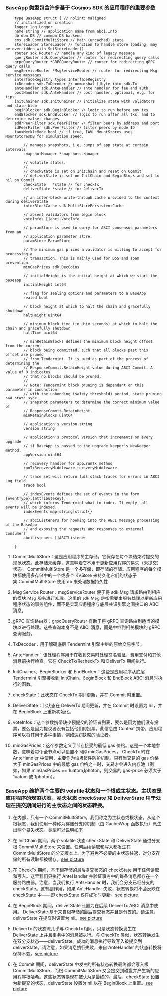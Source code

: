 ### BaseApp 类型包含许多基于 Cosmos SDK 的应用程序的重要参数

```
    type BaseApp struct { // nolint: maligned
    // initialized on creation
    logger log.Logger
    name string // application name from abci.Info
    db dbm.DB // common DB backend
    cms sdk.CommitMultiStore // Main (uncached) state
    storeLoader StoreLoader // function to handle store loading, may be overridden with SetStoreLoader()
    router sdk.Router // handle any kind of legacy message
    queryRouter sdk.QueryRouter // router for redirecting query calls
    grpcQueryRouter *GRPCQueryRouter // router for redirecting gRPC query calls
    msgServiceRouter *MsgServiceRouter // router for redirecting Msg service messages
    interfaceRegistry types.InterfaceRegistry
    txDecoder sdk.TxDecoder // unmarshal []byte into sdk.Tx
    anteHandler sdk.AnteHandler // ante handler for fee and auth
    postHandler sdk.AnteHandler // post handler, optional, e.g. for tips
    initChainer sdk.InitChainer // initialize state with validators and state blob
    beginBlocker sdk.BeginBlocker // logic to run before any txs
    endBlocker sdk.EndBlocker // logic to run after all txs, and to determine valset changes
    addrPeerFilter sdk.PeerFilter // filter peers by address and port
    idPeerFilter sdk.PeerFilter // filter peers by node ID
    fauxMerkleMode bool // if true, IAVL MountStores uses MountStoresDB for simulation speed.

        // manages snapshots, i.e. dumps of app state at certain intervals
        snapshotManager *snapshots.Manager

        // volatile states:
        //
        // checkState is set on InitChain and reset on Commit
        // deliverState is set on InitChain and BeginBlock and set to nil on Commit
        checkState   *state // for CheckTx
        deliverState *state // for DeliverTx

        // an inter-block write-through cache provided to the context during deliverState
        interBlockCache sdk.MultiStorePersistentCache

        // absent validators from begin block
        voteInfos []abci.VoteInfo

        // paramStore is used to query for ABCI consensus parameters from an
        // application parameter store.
        paramStore ParamStore

        // The minimum gas prices a validator is willing to accept for processing a
        // transaction. This is mainly used for DoS and spam prevention.
        minGasPrices sdk.DecCoins

        // initialHeight is the initial height at which we start the baseapp
        initialHeight int64

        // flag for sealing options and parameters to a BaseApp
        sealed bool

        // block height at which to halt the chain and gracefully shutdown
        haltHeight uint64

        // minimum block time (in Unix seconds) at which to halt the chain and gracefully shutdown
        haltTime uint64

        // minRetainBlocks defines the minimum block height offset from the current
        // block being committed, such that all blocks past this offset are pruned
        // from Tendermint. It is used as part of the process of determining the
        // ResponseCommit.RetainHeight value during ABCI Commit. A value of 0 indicates
        // that no blocks should be pruned.
        //
        // Note: Tendermint block pruning is dependant on this parameter in conunction
        // with the unbonding (safety threshold) period, state pruning and state sync
        // snapshot parameters to determine the correct minimum value of
        // ResponseCommit.RetainHeight.
        minRetainBlocks uint64

        // application's version string
        version string

        // application's protocol version that increments on every upgrade
        // if BaseApp is passed to the upgrade keeper's NewKeeper method.
        appVersion uint64

        // recovery handler for app.runTx method
        runTxRecoveryMiddleware recoveryMiddleware

        // trace set will return full stack traces for errors in ABCI Log field
        trace bool

        // indexEvents defines the set of events in the form {eventType}.{attributeKey},
        // which informs Tendermint what to index. If empty, all events will be indexed.
        indexEvents map[string]struct{}

        // abciListeners for hooking into the ABCI message processing of the BaseApp
        // and exposing the requests and responses to external consumers
        abciListeners []ABCIListener

    }
```

1. CommitMultiStore：这是应用程序的主存储，它保存在每个块结束时提交的规范状态。此存储未缓存，这意味着它不用于更新应用程序的易失（未提交）状态。 CommitMultiStore 是一个多存储，即存储的存储。应用程序的每个模块都使用多存储中的一个或多个 KVStore 来持久化它们的状态子集.CommitMultiStore 使用 db 来处理数据持久性

2. Msg Service Router：msgServiceRouter 便于将 sdk.Msg 请求路由到相应的模块 Msg 服务进行处理。这里的 sdk.Msg 是指需要由服务处理以更新应用程序状态的事务组件，而不是实现应用程序与底层共识引擎之间接口的 ABCI 消息。

3. gRPC 查询路由器：grpcQueryRouter 有助于将 gRPC 查询路由到适当的模块以进行处理。这些查询本身不是 ABCI 消息，而是中继到相关模块的 gRPC 查询服务。

4. TxDecoder：用于解码底层 Tendermint 引擎中继的原始交易字节。

5. AnteHandler：该处理程序用于在收到交易时处理签名验证、费用支付和其他消息前执行检查。它在 CheckTx/RecheckTx 和 DeliverTx 期间执行。

6. InitChainer、BeginBlocker 和 EndBlocker：这些是应用程序从底层 Tendermint 引擎接收到 InitChain、BeginBlock 和 EndBlock ABCI 消息时执行的函数。

7. checkState：此状态在 CheckTx 期间更新，并在 Commit 时重置。

8. DeliverState：此状态在 DeliverTx 期间更新，并在 Commit 时设置为 nil，并在 BeginBlock 上重新初始化。

9. voteInfos：这个参数携带缺少预提交的验证者列表，要么是因为他们没有投票，要么是因为提议者没有包括他们的投票。此信息由 Context 携带，应用程序可以将其用于各种事情，例如惩罚缺席的验证者。

10. minGasPrices：这个参数定义了节点接受的最低 gas 价格。这是一个本地参数，意味着每个全节点可以设置不同的 minGasPrices。 CheckTx 时在 AnteHandler 中使用，主要作为垃圾邮件防护机制。只有当交易的 gas 价格大于 minGasPrices 中的最低 gas 价格之一时，交易才会进入内存池（例如，如果 minGasPrices == 1uatom,1photon，则交易的 gas-price 必须大于 1uatom 或 1photon）。

### BaseApp 维护两个主要的 volatile 状态和一个根或主状态。主状态是应用程序的规范状态，易失状态 checkState 和 DeliverState 用于处理在提交期间进行的主状态之间的状态转换。

1. 在内部，只有一个 CommitMultiStore，我们称之为主状态或根状态。从这个根状态，我们使用一种称为存储分支的机制（由 CacheWrap 函数执行）派生出两个易失状态。类型可以说明[如下](./img/baseapp_state_types.png)

2. 在 InitChain 期间，两个 volatile 状态 checkState 和 DeliverState 通过分支根 CommitMultiStore 来设置。任何后续读取和写入都发生在 CommitMultiStore 的分支版本上。为了避免不必要的主状态往返，对分支存储的所有读取都被缓存。[see picture](./img/baseapp_state-initchain.png)

3. 在 CheckTx 期间，基于根存储的最后提交状态的 checkState 用于任何读取和写入。这里我们只执行 AnteHandler 并验证事务中的每条消息都存在一个服务路由器。注意，当我们执行 AnteHandler 时，我们会分支已经分支的 checkState。这有副作用，如果 AnteHandler 失败，状态转换将不会反映在 checkState 中——即 checkState 仅在成功时更新。[see picture](./img/baseapp_state-checktx.png)

4. 在 BeginBlock 期间，deliverState 设置为在后续 DeliverTx ABCI 消息中使用。 DeliverState 基于来自根存储的最后提交状态并且是分支的。请注意，deliverState 在提交时设置为 nil。[see picture](./img/baseapp_state-begin_block.png)

5. DeliverTx 的状态流几乎与 CheckTx 相同，只是状态转换发生在 DeliverState 上并且事务中的消息被执行。与 CheckTx 类似，状态转换发生在双分支状态——deliverState。成功的消息执行导致写入被提交到 deliverState。请注意，如果消息执行失败，来自 AnteHandler 的状态转换将保持不变。[see picture](./img/baseapp_state-deliver_tx.png)

6. 在 Commit 期间，deliverState 中发生的所有状态转换最终都会写入根 CommitMultiStore，而根 CommitMultiStore 又会提交到磁盘并产生新的应用程序根哈希。这些状态转换现在被认为是最终的。最后，checkState 设置为新提交的状态，deliverState 设置为 nil 以在 BeginBlock 上重置。[see picture](./img/baseapp_state-commit.png)

```

```
